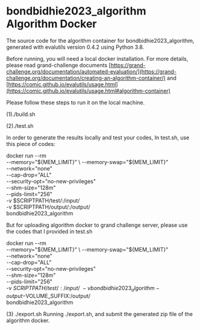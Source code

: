 # bondbidhie2023_algorithm Algorithm Docker

The source code for the algorithm container for
bondbidhie2023_algorithm, generated with
evalutils version 0.4.2
using Python 3.8.


Before running, you will need a local docker installation.
For more details, please read grand-challenge documents [https://grand-challenge.org/documentation/automated-evaluation/](https://grand-challenge.org/documentation/creating-an-algorithm-container/) and [https://comic.github.io/evalutils/usage.html](https://comic.github.io/evalutils/usage.html#algorithm-container) 


Please follow these steps to run it on the local machine.


(1)./build.sh

(2)./test.sh

In order to generate the results locally and test your codes, 
In test.sh, use this piece of codes:

docker run --rm \
        --memory="${MEM_LIMIT}" \
        --memory-swap="${MEM_LIMIT}" \
        --network="none" \
        --cap-drop="ALL" \
        --security-opt="no-new-privileges" \
        --shm-size="128m" \
        --pids-limit="256" \
        -v $SCRIPTPATH/test/:/input/ \
        -v $SCRIPTPATH/output/:/output/ \
        bondbidhie2023_algorithm

But for uploading algorithm docker to grand challenge server, please use the codes that I provided in test.sh

docker run --rm \
        --memory="${MEM_LIMIT}" \
        --memory-swap="${MEM_LIMIT}" \
        --network="none" \
        --cap-drop="ALL" \
        --security-opt="no-new-privileges" \
        --shm-size="128m" \
        --pids-limit="256" \
        -v $SCRIPTPATH/test/:/input/ \
        -v bondbidhie2023_algorithm-output-$VOLUME_SUFFIX:/output/ \
        bondbidhie2023_algorithm

(3) ./export.sh 
Running ./export.sh, and submit the generated zip file of the algorithm docker.
